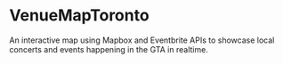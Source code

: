 # VenueMapToronto
An interactive map using Mapbox and Eventbrite APIs to showcase local concerts and events happening in the GTA in realtime.
